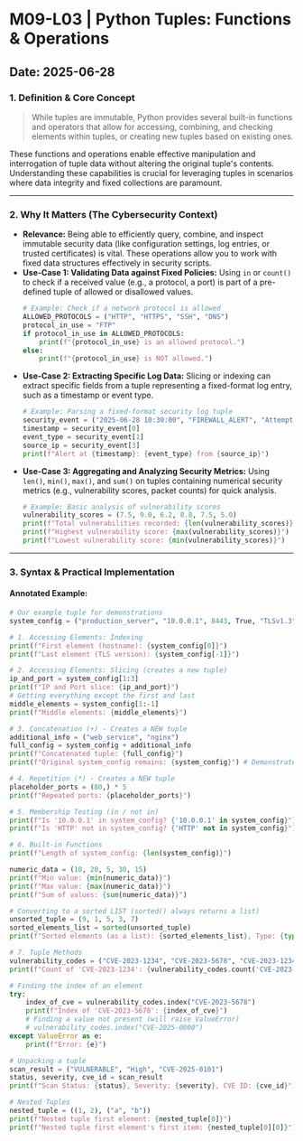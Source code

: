 # M09-L03 | Python Tuples: Functions & Operations

**Date:** 2025-06-28
---
### 1. Definition & Core Concept
> While tuples are immutable, Python provides several built-in functions and operators that allow for accessing, combining, and checking elements within tuples, or creating new tuples based on existing ones.

These functions and operations enable effective manipulation and interrogation of tuple data without altering the original tuple's contents. Understanding these capabilities is crucial for leveraging tuples in scenarios where data integrity and fixed collections are paramount.

---
### 2. Why It Matters (The Cybersecurity Context)
* **Relevance:** Being able to efficiently query, combine, and inspect immutable security data (like configuration settings, log entries, or trusted certificates) is vital. These operations allow you to work with fixed data structures effectively in security scripts.
* **Use-Case 1: Validating Data against Fixed Policies:** Using `in` or `count()` to check if a received value (e.g., a protocol, a port) is part of a pre-defined tuple of allowed or disallowed values.
    ```python
    # Example: Check if a network protocol is allowed
    ALLOWED_PROTOCOLS = ("HTTP", "HTTPS", "SSH", "DNS")
    protocol_in_use = "FTP"
    if protocol_in_use in ALLOWED_PROTOCOLS:
        print(f"{protocol_in_use} is an allowed protocol.")
    else:
        print(f"{protocol_in_use} is NOT allowed.")
    ```
* **Use-Case 2: Extracting Specific Log Data:** Slicing or indexing can extract specific fields from a tuple representing a fixed-format log entry, such as a timestamp or event type.
    ```python
    # Example: Parsing a fixed-format security log tuple
    security_event = ("2025-06-28 10:30:00", "FIREWALL_ALERT", "Attempted Brute Force", "192.168.1.10", "22")
    timestamp = security_event[0]
    event_type = security_event[1]
    source_ip = security_event[3]
    print(f"Alert at {timestamp}: {event_type} from {source_ip}")
    ```
* **Use-Case 3: Aggregating and Analyzing Security Metrics:** Using `len()`, `min()`, `max()`, and `sum()` on tuples containing numerical security metrics (e.g., vulnerability scores, packet counts) for quick analysis.
    ```python
    # Example: Basic analysis of vulnerability scores
    vulnerability_scores = (7.5, 9.0, 6.2, 8.8, 7.5, 5.0)
    print(f"Total vulnerabilities recorded: {len(vulnerability_scores)}")
    print(f"Highest vulnerability score: {max(vulnerability_scores)}")
    print(f"Lowest vulnerability score: {min(vulnerability_scores)}")
    ```

---
### 3. Syntax & Practical Implementation
#### Annotated Example:
```python
# Our example tuple for demonstrations
system_config = ("production_server", "10.0.0.1", 8443, True, "TLSv1.3")

# 1. Accessing Elements: Indexing
print(f"First element (hostname): {system_config[0]}")
print(f"Last element (TLS version): {system_config[-1]}")

# 2. Accessing Elements: Slicing (creates a new tuple)
ip_and_port = system_config[1:3]
print(f"IP and Port slice: {ip_and_port}")
# Getting everything except the first and last
middle_elements = system_config[1:-1]
print(f"Middle elements: {middle_elements}")

# 3. Concatenation (+) - Creates a NEW tuple
additional_info = ("web_service", "nginx")
full_config = system_config + additional_info
print(f"Concatenated tuple: {full_config}")
print(f"Original system_config remains: {system_config}") # Demonstrates immutability

# 4. Repetition (*) - Creates a NEW tuple
placeholder_ports = (80,) * 5
print(f"Repeated ports: {placeholder_ports}")

# 5. Membership Testing (in / not in)
print(f"Is '10.0.0.1' in system_config? {'10.0.0.1' in system_config}")
print(f"Is 'HTTP' not in system_config? {'HTTP' not in system_config}")

# 6. Built-in Functions
print(f"Length of system_config: {len(system_config)}")

numeric_data = (10, 20, 5, 30, 15)
print(f"Min value: {min(numeric_data)}")
print(f"Max value: {max(numeric_data)}")
print(f"Sum of values: {sum(numeric_data)}")

# Converting to a sorted LIST (sorted() always returns a list)
unsorted_tuple = (9, 1, 5, 3, 7)
sorted_elements_list = sorted(unsorted_tuple)
print(f"Sorted elements (as a list): {sorted_elements_list}, Type: {type(sorted_elements_list)}")

# 7. Tuple Methods
vulnerability_codes = ("CVE-2023-1234", "CVE-2023-5678", "CVE-2023-1234", "CVE-2024-9876")
print(f"Count of 'CVE-2023-1234': {vulnerability_codes.count('CVE-2023-1234')}")

# Finding the index of an element
try:
    index_of_cve = vulnerability_codes.index("CVE-2023-5678")
    print(f"Index of 'CVE-2023-5678': {index_of_cve}")
    # Finding a value not present (will raise ValueError)
    # vulnerability_codes.index("CVE-2025-0000")
except ValueError as e:
    print(f"Error: {e}")

# Unpacking a tuple
scan_result = ("VULNERABLE", "High", "CVE-2025-0101")
status, severity, cve_id = scan_result
print(f"Scan Status: {status}, Severity: {severity}, CVE ID: {cve_id}")

# Nested Tuples
nested_tuple = ((1, 2), ("a", "b"))
print(f"Nested tuple first element: {nested_tuple[0]}")
print(f"Nested tuple first element's first item: {nested_tuple[0][0]}")